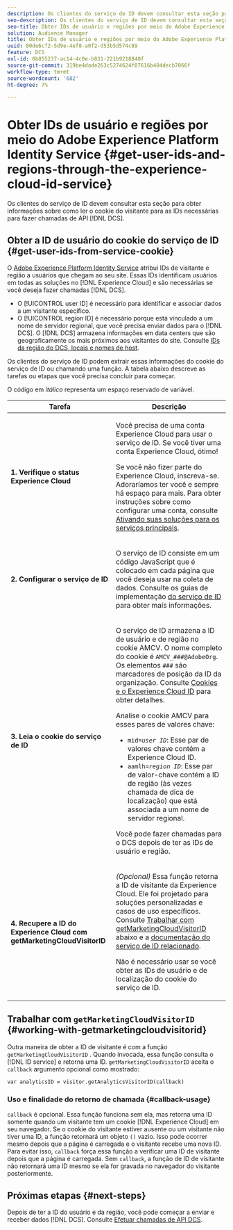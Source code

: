 ```yaml
---
description: Os clientes do serviço de ID devem consultar esta seção para obter informações sobre como ler o cookie do visitante para as IDs necessárias para fazer chamadas de DCS API.
seo-description: Os clientes do serviço de ID devem consultar esta seção para obter informações sobre como ler o cookie do visitante para as IDs necessárias para fazer chamadas de DCS API.
seo-title: Obter IDs de usuário e regiões por meio do Adobe Experience Platform Identity Service
solution: Audience Manager
title: Obter IDs de usuário e regiões por meio do Adobe Experience Platform Identity Service
uuid: 80de6cf2-5d9e-4ef8-a0f2-d53b5d574c89
feature: DCS
exl-id: 0b855237-ac14-4c0e-b831-221b9218840f
source-git-commit: 319be4dade263c5274624f07616b404decb7066f
workflow-type: tm+mt
source-wordcount: '682'
ht-degree: 7%

---
```


# Obter IDs de usuário e regiões por meio do Adobe Experience Platform Identity Service {#get-user-ids-and-regions-through-the-experience-cloud-id-service}

Os clientes do serviço de ID devem consultar esta seção para obter informações sobre como ler o cookie do visitante para as IDs necessárias para fazer chamadas de API [!DNL DCS].

## Obter a ID de usuário do cookie do serviço de ID {#get-user-ids-from-service-cookie}

O [Adobe Experience Platform Identity Service](https://experienceleague.adobe.com/docs/id-service/using/home.html) atribui IDs de visitante e região a usuários que chegam ao seu site. Essas IDs identificam usuários em todas as soluções no [!DNL Experience Cloud] e são necessárias se você deseja fazer chamadas [!DNL DCS].

* O [!UICONTROL user ID] é necessário para identificar e associar dados a um visitante específico.
* O [!UICONTROL region ID] é necessário porque está vinculado a um nome de servidor regional, que você precisa enviar dados para o [!DNL DCS]. O [!DNL DCS] armazena informações em data centers que são geograficamente os mais próximos aos visitantes do site. Consulte [IDs da região do DCS, locais e nomes de host](../../../api/dcs-intro/dcs-api-reference/dcs-regions.md).

Os clientes do serviço de ID podem extrair essas informações do cookie do serviço de ID ou chamando uma função. A tabela abaixo descreve as tarefas ou etapas que você precisa concluir para começar.

O código em *itálico* representa um espaço reservado de variável.

<table id="table_660EBE1C24DD4FBE9DCE5191836C9135"> 
 <thead> 
  <tr> 
   <th colname="col1" class="entry"> Tarefa </th> 
   <th colname="col2" class="entry"> Descrição </th> 
  </tr> 
 </thead>
 <tbody> 
  <tr> 
   <td colname="col1"> <p> <b>1. Verifique o status <span class="keyword"> Experience Cloud</span></b> </p> </td> 
   <td colname="col2"> <p>Você precisa de uma conta <span class="keyword"> Experience Cloud</span> para usar o serviço de ID. Se você tiver uma conta <span class="keyword"> Experience Cloud</span>, ótimo! </p> <p> Se você não fizer parte do <span class="keyword"> Experience Cloud</span>, inscreva-se. Adoraríamos ter você e sempre há espaço para mais. Para obter instruções sobre como configurar uma conta, consulte <a href="https://experienceleague.adobe.com/docs/core-services/interface/about-core-services/core-services.html" format="https" scope="external"> Ativando suas soluções para os serviços principais</a>. </p> </td> 
  </tr> 
  <tr> 
   <td colname="col1"> <p> <b>2. Configurar o <span class="keyword"> serviço de ID</span></b> </p> </td> 
   <td colname="col2"> <p>O <span class="keyword"> serviço de ID</span> consiste em um código JavaScript que é colocado em cada página que você deseja usar na coleta de dados. Consulte os guias de implementação <a href="https://experienceleague.adobe.com/docs/id-service/using/implementation/implementation-guides.html" format="https" scope="external"> do serviço de ID</a> para obter mais informações. </p> </td> 
  </tr> 
  <tr> 
   <td colname="col1"> <p> <b>3. Leia o cookie <span class="keyword"> do serviço de ID</span></b> </p> </td> 
   <td colname="col2"> <p>O <span class="keyword"> serviço de ID</span> armazena a ID de usuário e de região no cookie AMCV. O nome completo do cookie é <code>AMCV_<i>###</i>@AdobeOrg</code>. Os elementos <code><i>###</i></code> são marcadores de posição da ID da organização. Consulte <a href="https://experienceleague.adobe.com/docs/id-service/using/intro/cookies.html" format="https" scope="external"> Cookies e o Experience Cloud ID</a> para obter detalhes. </p> <p>Analise o cookie AMCV para esses pares de valores chave: </p> <p> 
     <ul id="ul_502ECFCDDD084D448B5EDC4E5C0909C1"> 
      <li id="li_662FFA36AC854E699D50A183B161D654"> <code>mid=<i>user ID</i></code>: Esse par de valores chave contém a  <span class="keyword"> Experience </span> Cloud ID. </li> 
      <li id="li_65422233187B4217B50DC52DBD58F404"> <code>aamlh=<i>region ID</i></code>: Esse par de valor-chave contém a ID de região (às vezes chamada de dica de  <span class="term"> localização</span>) que está associada a um nome de servidor regional. </li> 
     </ul> </p> <p>Você pode fazer chamadas para o <span class="wintitle"> DCS</span> depois de ter as IDs de usuário e região. </p> </td> 
  </tr> 
  <tr> 
   <td colname="col1"> <p> <b>4. Recupere a <span class="keyword"> ID do Experience Cloud</span> com getMarketingCloudVisitorID</b> </p> </td> 
   <td colname="col2"> <p><i>(Opcional)</i> Essa função retorna a ID de visitante da  <span class="keyword"> Experience </span> Cloud. Ele foi projetado para soluções personalizadas e casos de uso específicos. Consulte <a href="../../../api/dcs-intro/dcs-s2s/dcs-mcid-ids.md#working-with-getmarketingcloudvisitorid"> Trabalhar com getMarketingCloudVisitorID</a> abaixo e a <a href="https://experienceleague.adobe.com/docs/id-service/using/id-service-api/methods/getmcvid.html" format="https" scope="external"> documentação do serviço de ID relacionado</a>. </p> <p>Não é necessário usar se você obter as IDs de usuário e de localização do cookie do serviço de ID. </p> </td> 
  </tr> 
 </tbody> 
</table>

## Trabalhar com `getMarketingCloudVisitorID` {#working-with-getmarketingcloudvisitorid}

Outra maneira de obter a ID de visitante é com a função `getMarketingCloudVisitorID` . Quando invocada, essa função consulta o [!DNL ID service] e retorna uma ID. `getMarketingCloudVisitorID` aceita o  `callback` argumento opcional como mostrado:

`var analyticsID = visitor.getAnalyticsVisitorID(callback)`

### Uso e finalidade do retorno de chamada {#callback-usage}

`callback` é opcional. Essa função funciona sem ela, mas retorna uma ID somente quando um visitante tem um cookie [!DNL Experience Cloud] em seu navegador. Se o cookie do visitante estiver ausente ou um visitante não tiver uma ID, a função retornará um objeto `()` vazio. Isso pode ocorrer mesmo depois que a página é carregada e o visitante recebe uma nova ID. Para evitar isso, `callback` força essa função a verificar uma ID de visitante depois que a página é carregada. Sem `callback`, a função de ID de visitante não retornará uma ID mesmo se ela for gravada no navegador do visitante posteriormente.

## Próximas etapas {#next-steps}

Depois de ter a ID do usuário e da região, você pode começar a enviar e receber dados [!DNL DCS]. Consulte [Efetuar chamadas de API DCS](../../../api/dcs-intro/dcs-s2s/dcs-s2s-calls.md).
